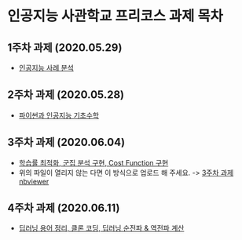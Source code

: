 # 인공지능 사관학교 프리코스 과제 목차

## 1주차 과제 (2020.05.29)
- [인공지능 사례 분석 ]( https://github.com/soyeonny/test1/blob/master/1%EC%A3%BC%EC%B0%A8.ipynb)

## 2주차 과제 (2020.05.28)

- [파이썬과 인공지능 기초수학](https://github.com/blueprinte/gj-assignments-guide/blob/master/2%EC%A3%BC%EC%B0%A8%EA%B3%BC%EC%A0%9C.ipynb)

## 3주차 과제 (2020.06.04)
- [학습률 최적화, 군집 분석 구현, Cost Function 구현](https://github.com/blueprinte/gj-assignments-guide/blob/master/3%EC%A3%BC%EC%B0%A8_%EA%B3%BC%EC%A0%9C.ipynb)
- 위의 파일이 열리지 않는 다면 이 방식으로 업로드 해 주세요. -> [3주차 과제 nbviewer](https://nbviewer.jupyter.org/github/blueprinte/gj-assignments-guide/blob/master/3%EC%A3%BC%EC%B0%A8_%EA%B3%BC%EC%A0%9C.ipynb)

## 4주차 과제 (2020.06.11)
- [딥러닝 용어 정리, 클론 코딩, 딥러닝 순전파 & 역전파 계산](https://github.com/blueprinte/gj-assignments-guide/blob/master/4%EC%A3%BC%EC%B0%A8_%EA%B3%BC%EC%A0%9C.ipynb)
